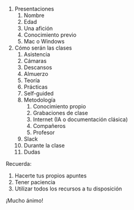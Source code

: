 1. Presentaciones
   1. Nombre
   2. Edad
   3. Una afición
   4. Conocimiento previo
   5. Mac o Windows
2. Cómo serán las clases
   1. Asistencia
   2. Cámaras
   3. Descansos
   4. Almuerzo
   5. Teoría
   6. Prácticas
   7. Self-guided
   8. Metodología
      1. Conocimiento propio
      2. Grabaciones de clase
      3. Internet (IA o documentación clásica)
      4. Compañeros
      5. Profesor
   9. Slack
   10. Durante la clase
   11. Dudas

Recuerda:

1. Hacerte tus propios apuntes
2. Tener paciencia
3. Utilizar todos los recursos a tu disposición

¡Mucho ánimo!

